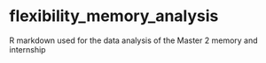# flexibility_memory_analysis
R markdown used for the data analysis of the Master 2 memory and internship

